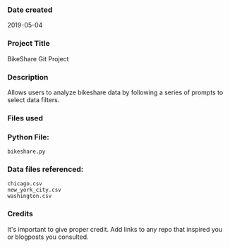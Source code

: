 ### Date created
2019-05-04

### Project Title
BikeShare Git Project

### Description
Allows users to analyze bikeshare data by following a series of prompts to select data filters.

### Files used
###   Python File:
    bikeshare.py
###   Data files referenced:
    chicago.csv
    new_york_city.csv
    washington.csv

### Credits
It's important to give proper credit. Add links to any repo that inspired you or blogposts you consulted.
